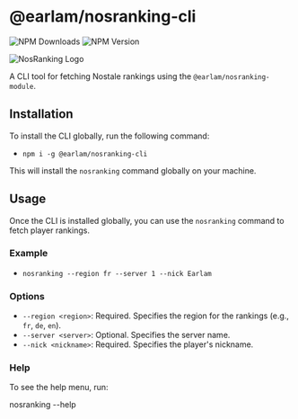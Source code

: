 # @earlam/nosranking-cli

![NPM Downloads](https://img.shields.io/npm/d18m/%40earlam%2Fnosranking-module) ![NPM Version](https://img.shields.io/npm/v/%40earlam%2Fnosranking-module)

![NosRanking Logo](https://www.aht.li/3769246/nr-192.png)



A CLI tool for fetching Nostale rankings using the `@earlam/nosranking-module`.

## Installation

To install the CLI globally, run the following command:

- `npm i -g @earlam/nosranking-cli`

This will install the `nosranking` command globally on your machine.

## Usage

Once the CLI is installed globally, you can use the `nosranking` command to fetch player rankings.

### Example

- `nosranking --region fr --server 1 --nick Earlam`

### Options

- `--region <region>`: Required. Specifies the region for the rankings (e.g., `fr`, `de`, `en`).
- `--server <server>`: Optional. Specifies the server name.
- `--nick <nickname>`: Required. Specifies the player's nickname.

### Help

To see the help menu, run:

nosranking --help
